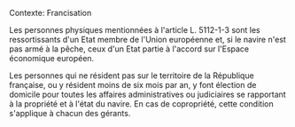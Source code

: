 Contexte: Francisation

Les personnes physiques mentionnées à l'article L. 5112-1-3 sont les ressortissants d'un Etat membre de l'Union européenne et, si le navire n'est pas armé à la pêche, ceux d'un Etat partie à l'accord sur l'Espace économique européen.

Les personnes qui ne résident pas sur le territoire de la République française, ou y résident moins de six mois par an, y font élection de domicile pour toutes les affaires administratives ou judiciaires se rapportant à la propriété et à l'état du navire. En cas de copropriété, cette condition s'applique à chacun des gérants.